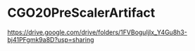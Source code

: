 # CGO20PreScalerArtifact

https://drive.google.com/drive/folders/1FVBoguIjIx_Y4Gu8h3-bj41PFgmk9a8D?usp=sharing

